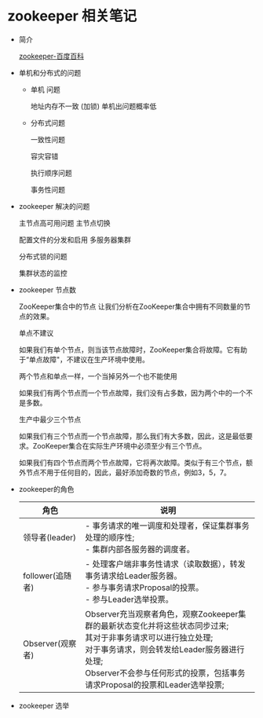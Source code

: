 # zookeeper 相关笔记


- 简介

    [zookeeper-百度百科](https://baike.baidu.com/item/zookeeper/4836397)


- 单机和分布式的问题

    - 单机 问题
        
        地址内存不一致 (加锁)
        单机出问题概率低

    - 分布式问题

        一致性问题

        容灾容错
        
        执行顺序问题
        
        事务性问题


- zookeeper 解决的问题

    主节点高可用问题 主节点切换

    配置文件的分发和启用 多服务器集群
    
    分布式锁的问题 
    
    集群状态的监控

- zookeeper 节点数

    ZooKeeper集合中的节点
让我们分析在ZooKeeper集合中拥有不同数量的节点的效果。

    单点不建议

    如果我们有单个节点，则当该节点故障时，ZooKeeper集合将故障。它有助于“单点故障"，不建议在生产环境中使用。

    两个节点和单点一样，一个当掉另外一个也不能使用

    如果我们有两个节点而一个节点故障，我们没有占多数，因为两个中的一个不是多数。

    生产中最少三个节点

    如果我们有三个节点而一个节点故障，那么我们有大多数，因此，这是最低要求。ZooKeeper集合在实际生产环境中必须至少有三个节点。

    如果我们有四个节点而两个节点故障，它将再次故障。类似于有三个节点，额外节点不用于任何目的，因此，最好添加奇数的节点，例如3，5，7。

- zookeeper的角色

    角色|说明
    |-|-|
    |领导者(leader)|- 事务请求的唯一调度和处理者，保证集群事务处理的顺序性; <br>- 集群内部各服务器的调度者。
    |follower(追随者)|- 处理客户端非事务性请求（读取数据），转发事务请求给Leader服务器。<br> - 参与事务请求Proposal的投票。<br> - 参与Leader选举投票。
    |Observer(观察者)|Observer充当观察者角色，观察Zookeeper集群的最新状态变化并将这些状态同步过来; <br> 其对于非事务请求可以进行独立处理; <br> 对于事务请求，则会转发给Leader服务器进行处理;<br> Observer不会参与任何形式的投票，包括事务请求Proposal的投票和Leader选举投票;


- zookeeper 选举


